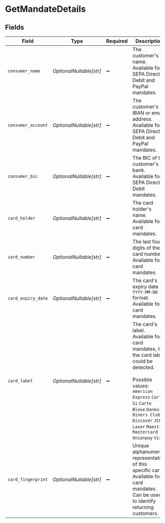 # GetMandateDetails


## Fields

| Field                                                                                                                                                                                                                                       | Type                                                                                                                                                                                                                                        | Required                                                                                                                                                                                                                                    | Description                                                                                                                                                                                                                                 | Example                                                                                                                                                                                                                                     |
| ------------------------------------------------------------------------------------------------------------------------------------------------------------------------------------------------------------------------------------------- | ------------------------------------------------------------------------------------------------------------------------------------------------------------------------------------------------------------------------------------------- | ------------------------------------------------------------------------------------------------------------------------------------------------------------------------------------------------------------------------------------------- | ------------------------------------------------------------------------------------------------------------------------------------------------------------------------------------------------------------------------------------------- | ------------------------------------------------------------------------------------------------------------------------------------------------------------------------------------------------------------------------------------------- |
| `consumer_name`                                                                                                                                                                                                                             | *OptionalNullable[str]*                                                                                                                                                                                                                     | :heavy_minus_sign:                                                                                                                                                                                                                          | The customer's name. Available for SEPA Direct Debit and PayPal mandates.                                                                                                                                                                   | John Doe                                                                                                                                                                                                                                    |
| `consumer_account`                                                                                                                                                                                                                          | *OptionalNullable[str]*                                                                                                                                                                                                                     | :heavy_minus_sign:                                                                                                                                                                                                                          | The customer's IBAN or email address. Available for SEPA Direct Debit and PayPal mandates.                                                                                                                                                  | NL55INGB0000000000                                                                                                                                                                                                                          |
| `consumer_bic`                                                                                                                                                                                                                              | *OptionalNullable[str]*                                                                                                                                                                                                                     | :heavy_minus_sign:                                                                                                                                                                                                                          | The BIC of the customer's bank. Available for SEPA Direct Debit mandates.                                                                                                                                                                   | BANKBIC                                                                                                                                                                                                                                     |
| `card_holder`                                                                                                                                                                                                                               | *OptionalNullable[str]*                                                                                                                                                                                                                     | :heavy_minus_sign:                                                                                                                                                                                                                          | The card holder's name. Available for card mandates.                                                                                                                                                                                        | John Doe                                                                                                                                                                                                                                    |
| `card_number`                                                                                                                                                                                                                               | *OptionalNullable[str]*                                                                                                                                                                                                                     | :heavy_minus_sign:                                                                                                                                                                                                                          | The last four digits of the card number. Available for card mandates.                                                                                                                                                                       | 3240                                                                                                                                                                                                                                        |
| `card_expiry_date`                                                                                                                                                                                                                          | *OptionalNullable[str]*                                                                                                                                                                                                                     | :heavy_minus_sign:                                                                                                                                                                                                                          | The card's expiry date in `YYYY-MM-DD` format. Available for card mandates.                                                                                                                                                                 | 2025-01-01                                                                                                                                                                                                                                  |
| `card_label`                                                                                                                                                                                                                                | *OptionalNullable[str]*                                                                                                                                                                                                                     | :heavy_minus_sign:                                                                                                                                                                                                                          | The card's label. Available for card mandates, if the card label could be detected.<br/><br/>Possible values: `American Express` `Carta Si` `Carte Bleue` `Dankort` `Diners Club` `Discover` `JCB` `Laser` `Maestro` `Mastercard` `Unionpay` `Visa` | Visa                                                                                                                                                                                                                                        |
| `card_fingerprint`                                                                                                                                                                                                                          | *OptionalNullable[str]*                                                                                                                                                                                                                     | :heavy_minus_sign:                                                                                                                                                                                                                          | Unique alphanumeric representation of this specific card. Available for card mandates. Can be used to identify returning customers.                                                                                                         | d3290e932k02f                                                                                                                                                                                                                               |
